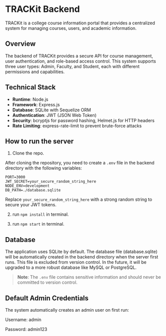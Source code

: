 # TRACKit Backend

TRACKit is a college course information portal that provides a centralized system for managing courses, users, and academic information.

## Overview

The backend of TRACKit provides a secure API for course management, user authentication, and role-based access control. This system supports three user types: Admin, Faculty, and Student, each with different permissions and capabilities.

## Technical Stack

- **Runtime**: Node.js
- **Framework**: Express.js
- **Database**: SQLite with Sequelize ORM
- **Authentication**: JWT (JSON Web Token)
- **Security**: bcryptjs for password hashing, Helmet.js for HTTP headers
- **Rate Limiting**: express-rate-limit to prevent brute-force attacks

## How to run the server

1. Clone the repo.
   
  After cloning the repository, you need to create a `.env` file in the backend directory with the following variables:
  
  ```
  PORT=3000
  JWT_SECRET=your_secure_random_string_here
  NODE_ENV=development
  DB_PATH=./database.sqlite
  ```
  
  Replace `your_secure_random_string_here` with a strong random string to secure your JWT tokens.

2. run `npm install` in terminal.

3. run `npm start` in terminal.




## Database

The application uses SQLite by default. The database file (database.sqlite) will be 
automatically created in the backend directory when the server first runs. This file
is excluded from version control.
In the future, it will be upgraded to a more robust database like MySQL or PostgreSQL.

> **Note**: The `.env` file contains sensitive information and should never be committed to version control.

## Default Admin Credentials

The system automatically creates an admin user on first run:

Username: admin

Password: admin123
